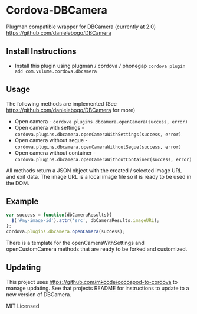 Cordova-DBCamera
================

Plugman compatible wrapper for DBCamera (currently at 2.0)
https://github.com/danielebogo/DBCamera

Install Instructions
---------------------

 * Install this plugin using plugman / cordova / phonegap `cordova plugin add com.vulume.cordova.dbcamera`

Usage
-------

 The following methods are implemented (See https://github.com/danielebogo/DBCamera for more)

 * Open camera - `cordova.plugins.dbcamera.openCamera(success, error)`
 * Open camera with settings - `cordova.plugins.dbcamera.openCameraWithSettings(success, error)`
 * Open camera without segue - `cordova.plugins.dbcamera.openCameraWithoutSegue(success, error)`
 * Open camera without container - `cordova.plugins.dbcamera.openCameraWithoutContainer(success, error)`


All methods return a JSON object with the created / selected image URL and exif data. The image URL is a local image file so it is ready to be used in the DOM.

Example
------------

```js
var success = function(dbCameraResults){
  $('#my-image-id').attr('src', dbCameraResults.imageURL);
};
cordova.plugins.dbcamera.openCamera(success);
```

There is a template for the openCameraWithSettings and openCustomCamera methods that are ready to be forked and customized.

Updating
---------
This project uses https://github.com/mkcode/cocoapod-to-cordova to manage updating. See that projects README for instructions to update to a new version of DBCamera.

MIT Licensed

